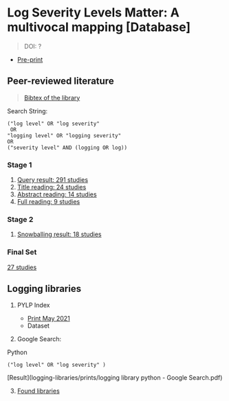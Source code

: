 # Log Severity Levels Matter: A multivocal mapping  \[Database\]
> DOI: ?

* [Pre-print](?)


## Peer-reviewed literature
> [Bibtex of the library](all-papers-final.bib)

Search String:
```
("log level" OR "log severity" 
 OR 
"logging level" OR "logging severity"
OR 
("severity level" AND (logging OR log))
 ```
### Stage 1
1. [Query result: 291 studies](peer-reviewed-literature/step1-studies-query.csv)
2. [Title reading: 24 studies](peer-reviewed-literature/step2-studies-title-reading.csv)
3. [Abstract reading: 14 studies](peer-reviewed-literature/step3-studies-abstract-reading.csv)
4. [Full reading: 9 studies](peer-reviewed-literature/step4-studies-full-reading.csv)

### Stage 2
1. [Snowballing result: 18 studies](peer-reviewed-literature/stage2-full-snowballing.csv)

### Final Set
[27 studies](peer-reviewed-literature/studies-final-set.csv)


## Logging libraries

1. PYLP Index
    - [Print May 2021](logging-libraries/prints/PYPL-index-May-2021.pdf)
    - Dataset

2. Google Search:

Python

```
("log level" OR "log severity" )
```

[Result](logging-libraries/prints/logging library python - Google Search.pdf)



3. [Found libraries](logging-libraries/libraries-criteria.csv)